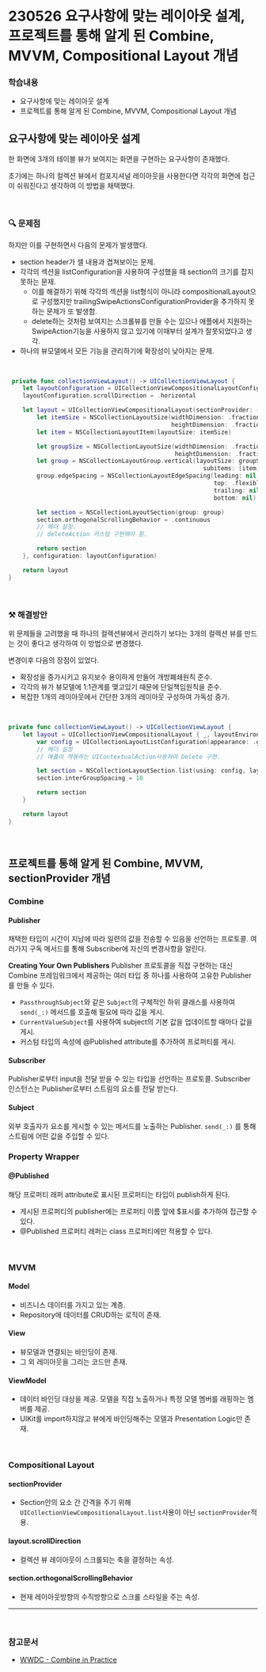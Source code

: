 # 230526 요구사항에 맞는 레이아웃 설계, 프로젝트를 통해 알게 된 Combine, MVVM, Compositional Layout 개념
### 학습내용
- 요구사항에 맞는 레이아웃 설계
- 프로젝트를 통해 알게 된 Combine, MVVM, Compositional Layout 개념

## 요구사항에 맞는 레이아웃 설계

한 화면에 3개의 테이블 뷰가 보여지는 화면을 구현하는 요구사항이 존재했다.

초기에는 하나의 컬렉션 뷰에서 컴포지셔널 레이아웃을 사용한다면 각각의 화면에 접근이 쉬워진다고 생각하여 이 방법을 채택했다.

</br>

### 🔍 문제점
하지만 이를 구현하면서 다음의 문제가 발생했다.
-  section header가 셀 내용과 겹쳐보이는 문제. 
-  각각의 섹션을 listConfiguration을 사용하여 구성했을 때 section의 크기를 잡지 못하는 문제. 
    - 이를 해결하기 위해 각각의 섹션을 list형식이 아니라 compositionalLayout으로 구성했지만 trailingSwipeActionsConfigurationProvider을 추가하지 못하는 문제가 또 발생함.
    -  delete하는 것처럼 보여지는 스크롤뷰를 만들 수는 있으나 애플에서 지원하는 SwipeAction기능을 사용하지 않고 있기에 이때부터 설계가 잘못되었다고 생각.
- 하나의 뷰모델에서 모든 기능을 관리하기에 확장성이 낮아지는 문제. 

<br/>

```swift
 private func collectionViewLayout() -> UICollectionViewLayout {
    let layoutConfiguration = UICollectionViewCompositionalLayoutConfiguration()
    layoutConfiguration.scrollDirection = .horizontal

    let layout = UICollectionViewCompositionalLayout(sectionProvider: { sectionIndex, _ in
        let itemSize = NSCollectionLayoutSize(widthDimension: .fractionalWidth(1.0),
                                              heightDimension: .fractionalWidth(0.2))
        let item = NSCollectionLayoutItem(layoutSize: itemSize)

        let groupSize = NSCollectionLayoutSize(widthDimension: .fractionalWidth(1/3),
                                               heightDimension: .fractionalHeight(1))
        let group = NSCollectionLayoutGroup.vertical(layoutSize: groupSize,
                                                       subitems: [item])
        group.edgeSpacing = NSCollectionLayoutEdgeSpacing(leading: nil,
                                                          top: .flexible(50),
                                                          trailing: nil,
                                                          bottom: nil)

        let section = NSCollectionLayoutSection(group: group)
        section.orthogonalScrollingBehavior = .continuous
        // 헤더 설정.
        // deleteAction 커스텀 구현해야 함.

        return section
    }, configuration: layoutConfiguration)

    return layout
}
```

</br>

###  ⚒️ 해결방안

위 문제들을 고려했을 때 하나의 컬렉션뷰에서 관리하기 보다는 3개의 컬렉션 뷰를 만드는 것이 좋다고 생각하여 이 방법으로 변경했다.

변경이후 다음의 장점이 있었다.

- 확장성을 증가시키고 유지보수 용이하게 만들어 개방폐쇄원칙 준수.
- 각각의 뷰가 뷰모델에 1:1관계를 맺고있기 때문에 단일책임원칙을 준수.
- 복잡한 1개의 레이아웃에서 간단한 3개의 레이아웃 구성하여 가독성 증가.

<br/>

```swift
private func collectionViewLayout() -> UICollectionViewLayout {
    let layout = UICollectionViewCompositionalLayout { _, layoutEnvironment in
        var config = UICollectionLayoutListConfiguration(appearance: .grouped)
        // 헤더 설정
        // 애플이 적용하는 UIContextualAction사용하여 Delete 구현.

        let section = NSCollectionLayoutSection.list(using: config, layoutEnvironment: layoutEnvironment)
        section.interGroupSpacing = 10

        return section
    }

    return layout
}
```

</br>


## 프로젝트를 통해 알게 된 Combine, MVVM, sectionProvider 개념


### Combine

#### Publisher
채택한 타입이 시간이 지남에 따라 일련의 값을 전송할 수 있음을 선언하는 프로토콜.
여러가지 구독 메서드를 통해 Subscriber에 자신의 변경사항을 알린다.

**Creating Your Own Publishers**
Publisher 프로토콜을 직접 구현하는 대신 Combine 프레임워크에서 제공하는 여러 타입 중 하나를 사용하여 고유한 Publisher를 만들 수 있다.

* `PassthroughSubject`와 같은 `Subject`의 구체적인 하위 클래스를 사용하여 `send(_:)` 메서드를 호출해 필요에 따라 값을 게시.
* `CurrentValueSubject`를 사용하여 subject의 기본 값을 업데이트할 때마다 값을 게시.
* 커스텀 타입의 속성에 @Published attribute를 추가하여 프로퍼티를 게시.

#### Subscriber
Publisher로부터 input을 전달 받을 수 있는 타입을 선언하는 프로토콜.
Subscriber 인스턴스는 Publisher로부터 스트림의 요소를 전달 받는다.

#### Subject
외부 호출자가 요소를 게시할 수 있는 메서드를 노출하는 Publisher.
`send(_:)` 를 통해 스트림에 어떤 값을 주입할 수 있다.


### Property Wrapper
#### @Published
해당 프로퍼티 래퍼 attribute로 표시된 프로퍼티는 타입이 publish하게 된다.
* 게시된 프로퍼티의 publisher에는 프로퍼티 이름 앞에 $표시를 추가하여 접근할 수 있다.
* @Published 프로퍼티 래퍼는 class 프로퍼티에만 적용할 수 있다.

<br/>

### MVVM 

#### Model
* 비즈니스 데이터를 가지고 있는 계층. 
* Repository에 데이터를 CRUD하는 로직이 존재.  

#### View
* 뷰모델과 연결되는 바인딩이 존재.
* 그 외 레이아웃을 그리는 코드만 존재.
    
#### ViewModel
* 데이터 바인딩 대상을 제공. 모델을 직접 노출하거나 특정 모델 멤버를 래핑하는 멤버를 제공.
* UIKit를 import하지않고 뷰에게 바인딩해주는 모델과 Presentation Logic만 존재.
    
 <br/>
 
### Compositional Layout

#### sectionProvider
* Section안의 요소 간 간격을 주기 위해 `UICollectionViewCompositionalLayout.list`사용이 아닌 `sectionProvider`적용.
#### layout.scrollDirection
* 컬렉션 뷰 레이아웃이 스크롤되는 축을 결정하는 속성.
#### section.orthogonalScrollingBehavior
* 현재 레이아웃방향의 수직방향으로 스크롤 스타일을 주는 속성.
</details>

---

</br>

### 참고문서
- [WWDC - Combine in Practice](https://developer.apple.com/videos/play/wwdc2019/721/)
